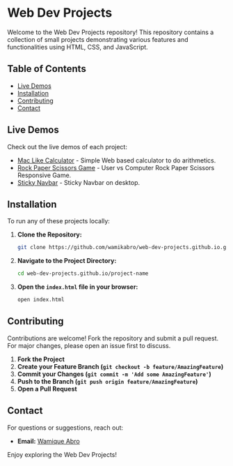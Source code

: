 # Web Dev Projects

Welcome to the Web Dev Projects repository! This repository contains a collection of small projects demonstrating various features and functionalities using HTML, CSS, and JavaScript.

## Table of Contents

- [Live Demos](#live-demos)
- [Installation](#installation)
- [Contributing](#contributing)
- [Contact](#contact)

## Live Demos

Check out the live demos of each project:

- [Mac Like Calculator](https://wamikabro.github.io/web-dev-projects.github.io/Projects/javascript-calculator/) - Simple Web based calculator to do arithmetics.
- [Rock Paper Scissors Game](https://wamikabro.github.io/web-dev-projects.github.io/Projects/rock-paper-scissors-game/) - User vs Computer Rock Paper Scissors Responsive Game.
- [Sticky Navbar](https://wamikabro.github.io/web-dev-projects.github.io/Projects/sticky-navbar/) - Sticky Navbar on desktop.
## Installation

To run any of these projects locally:

1. **Clone the Repository:**
   ```bash
   git clone https://github.com/wamikabro/web-dev-projects.github.io.git
   ```
2. **Navigate to the Project Directory:**
   ```bash
   cd web-dev-projects.github.io/project-name
   ```
3. **Open the `index.html` file in your browser:**
   ```bash
   open index.html
   ```

## Contributing

Contributions are welcome! Fork the repository and submit a pull request. For major changes, please open an issue first to discuss.

1. **Fork the Project**
2. **Create your Feature Branch (`git checkout -b feature/AmazingFeature`)**
3. **Commit your Changes (`git commit -m 'Add some AmazingFeature'`)**
4. **Push to the Branch (`git push origin feature/AmazingFeature`)**
5. **Open a Pull Request**

## Contact

For questions or suggestions, reach out:

- **Email:** [Wamique Abro](mailto:wamikabro212@gmail.com)

Enjoy exploring the Web Dev Projects!
